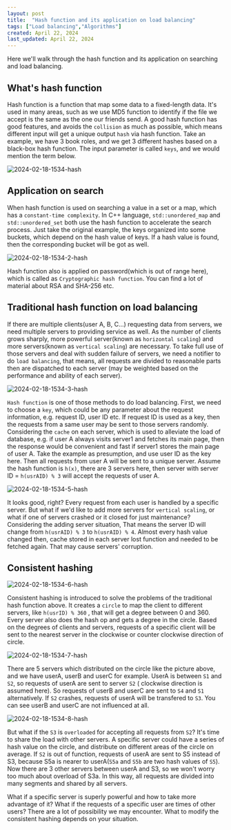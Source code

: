 ```yaml
---
layout: post
title:  "Hash function and its application on load balancing"
tags: ["Load balancing","Algorithms"]
created: April 22, 2024
last_updated: April 22, 2024
---
```

Here we'll walk through the hash function and its application on searching and load balancing.<!--more-->

## What's hash function

Hash function is a function that map some data to a fixed-length data. It's used in many areas, such as we use MD5 function to identify if the file we accept is the same as the one our friends send. A good hash function has good features, and avoids the `collision` as much as possible, which means different input will get a unique output `hash` via hash function. Take an example, we have 3 book roles, and we get 3 different hashes based on a black-box hash function.  The input parameter is called `keys`, and we would mention the term below.

![2024-02-18-1534-hash](../../../assets/images/2024-02-18-1534-hash.svg)



## Application on search

When hash function is used on searching a value in a set or a map, which has a `constant-time complexity`. In C++ language, `std::unordered_map` and `std::unordered_set` both use the hash function to accelerate the search process.  Just take the original example, the keys organized into some buckets,  which depend on the hash value of keys. If a hash value is found, then the corresponding bucket will be got as well.

![2024-02-18-1534-2-hash](../../../assets/images/2024-02-18-1534-2-hash.svg)

Hash function also is applied on password(which is out of range here), which is called as `Cryptographic hash function`. You can find a lot of material about RSA and SHA-256 etc.

## Traditional hash function on load balancing

If there are multiple clients(user A, B, C...) requesting data from servers,  we need multiple servers to providing service as well. As the number of clients grows sharply,  more powerful server(known as `horizontal scaling`) and more servers(known as `vertical scaling`) are necessary. To take full use of those servers and deal with sudden failure of servers, we need a notifier to do `load balancing`, that means, all requests are divided to reasonable parts then are dispatched to each server (may be weighted based on the performance and ability of each server).  

![2024-02-18-1534-3-hash](../../../assets/images/2024-02-18-1534-3-hash.svg)

`Hash function` is one of those methods to do load balancing. First, we need to choose a `key`, which could be any parameter about the request information,  e.g. request ID, user ID etc. If request ID is used as a key, then the requests from a same user may be sent to those servers randomly.  Considering the `cache` on each server, which is used to alleviate the load of database, e.g. if user A always visits server1 and fetches its main page, then the response would be convenient and fast if server1 stores the main page of user A.  Take the example as presumption, and use user ID as the key here. Then all requests from user A will be sent to a unique server.  Assume the hash function is `h(x)`, there are 3 servers here, then server with server ID = `h(usrAID) % 3` will accept the requests of user A. 

![2024-02-18-1534-5-hash](../../../assets/images/2024-02-18-1534-5-hash.svg)

It looks good, right? Every request from each user is handled by a specific server. But what if we'd like to add more servers for `vertical scaling`, or what if one of servers crashed or it closed for just maintenance?  Considering the adding server situation, That means the server ID will change from `h(usrAID) % 3`  to `h(usrAID) % 4`. Almost every hash value changed then, cache stored in each server lost function and needed to be fetched again. That may cause servers' corruption.

## Consistent hashing

![2024-02-18-1534-6-hash](../../../assets/images/2024-02-18-1534-6-hash.svg)

Consistent hashing is introduced to solve the problems of the traditional hash function above. It creates a `circle` to map the client to different servers, like `h(usrID) % 360` ,  that will get a degree between 0 and 360. Every server also does the hash op and gets a degree in the circle. Based on the degrees of clients and servers,  requests of a specific client will be sent to the nearest server in the clockwise or counter clockwise direction of circle.

![2024-02-18-1534-7-hash](../../../assets/images/2024-02-18-1534-7-hash.svg)

There are 5 servers which distributed on the circle like the picture above, and we have userA, userB and userC for example. UserA is between `S1` and `S2`,  so requests of userA are sent to server `S2` ( clockwise direction is assumed here). So requests of userB and userC are sent to `S4` and `S1` alternatively. If `S2` crashes, requests of userA will be transfered to `S3`. You can see userB and userC are not influenced at all.

![2024-02-18-1534-8-hash](../../../assets/images/2024-02-18-1534-8-hash.svg)

But what if the `S3` is `overloaded` for accepting all requests from `S2`? It's time to share the load with other servers. A specific server could have a series of hash value on the circle, and distribute on different areas of the circle on average.  If `S2` is out of function, requests of userA are sent to S5 instead of S3, because S5a is nearer to userA(`S5a` and `S5b` are two hash values of `S5`).  Now there are 3 other servers between userA and S3,  so we won't worry too much about overload of S3a. In this way,  all requests are divided into many segments and shared by all servers.  

What if a specific server is superly powerful and how to take more advantage of it?  What if the requests of a specific user are times of other users? There are a lot of possibility we may encounter. What to modify the consistent hashing depends on your situation.
